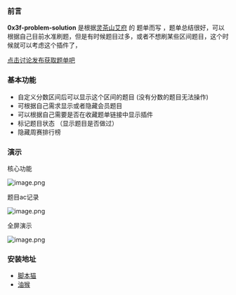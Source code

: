 ### 前言

**0x3f-problem-solution** 是根据[灵茶山艾府](https://space.bilibili.com/206214) 的 题单而写 ，题单总结很好，可以根据自己目前水准刷题，但是有时候题目过多，或者不想刷某些区间题目，这个时候就可以考虑这个插件了，


[点击讨论发布获取题单吧](https://leetcode.cn/u/endlesscheng/)



###  基本功能

-  自定义分数区间后可以显示这个区间的题目 (没有分数的题目无法操作)
-  可根据自己需求显示或者隐藏会员题目
-  可以根据自己需要是否在收藏题单链接中显示插件
-  标记题目状态 （显示题目是否做过）
-  隐藏周赛排行榜


### 演示

核心功能

![image.png](https://scriptcat.org/api/v2/resource/image/GBq7tKYecuNgGaNa)

题目ac记录


![image.png](https://scriptcat.org/api/v2/resource/image/0KF1mwQjiyKGwO3u)

全屏演示

![image.png](https://scriptcat.org/api/v2/resource/image/rrnV2e22Fwn4GmNm)




### 安装地址

- [脚本猫](https://scriptcat.org/zh-CN/script-show-page/1967)
- [油猴](https://greasyfork.org/zh-CN/scripts/501134-0x3f-problem-solution)